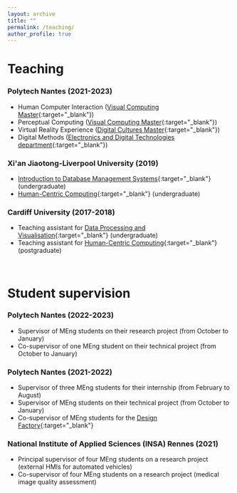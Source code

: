 ```yaml
---
layout: archive
title: ""
permalink: /teaching/
author_profile: true
---
```



Teaching
=====
### Polytech Nantes (2021-2023) <br />
* Human Computer Interaction ([Visual Computing Master](https://polytech.univ-nantes.fr/fr/les-formations/masters-internationaux/visual-computing-masters-degree-vico){:target="_blank"})
* Perceptual Computing ([Visual Computing Master](https://polytech.univ-nantes.fr/fr/les-formations/masters-internationaux/visual-computing-masters-degree-vico){:target="_blank"})
* Virtual Reality Experience ([Digital Cultures Master](https://mcn.univ-nantes.fr/){:target="_blank"})
* Digital Methods ([Electronics and Digital Technologies department](https://polytech.univ-nantes.fr/fr/les-formations/cycle-ingenieur/ingenieur-electronique-et-technologies-numeriques){:target="_blank"})

### Xi'an Jiaotong-Liverpool University (2019) <br />
* [Introduction to Database Management Systems](http://modules.xjtlu.edu.cn/mod?mod_code=CPT103){:target="_blank"} (undergraduate)
* [Human-Centric Computing](http://modules.xjtlu.edu.cn/MOD_CAT.aspx?mod_code=CSE214){:target="_blank"} (undergraduate)

### Cardiff University (2017-2018) <br />
* Teaching assistant for [Data Processing and Visualisation](https://data.cardiff.ac.uk/legacy/grails/module/CM2105/18A.html){:target="_blank"} (undergraduate)
* Teaching assistant for [Human-Centric Computing](https://data.cardiff.ac.uk/legacy/grails/module/CMT206/20A.html){:target="_blank"} (postgraduate) <br />
<br />

Student supervision
=====

### Polytech Nantes (2022-2023) <br />
* Supervisor of MEng students on their research project (from October to January)
* Co-supervisor of one MEng student on their technical project (from October to January)

### Polytech Nantes (2021-2022) <br />
* Supervisor of three MEng students for their internship (from February to August)
* Supervisor of MEng students on their technical project (from October to January)
* Co-supervisor of MEng students for the [Design Factory](https://www.ouestindustriescreatives.fr/formation-innovante/challenges-expe-design-factory/design-factory-nantes/){:target="_blank"} 

### National Institute of Applied Sciences (INSA) Rennes (2021) <br />
* Principal supervisor of four MEng students on a research project (external HMIs for automated vehicles)
* Co-supervisor of four MEng students on a research project (medical image quality assessment)
